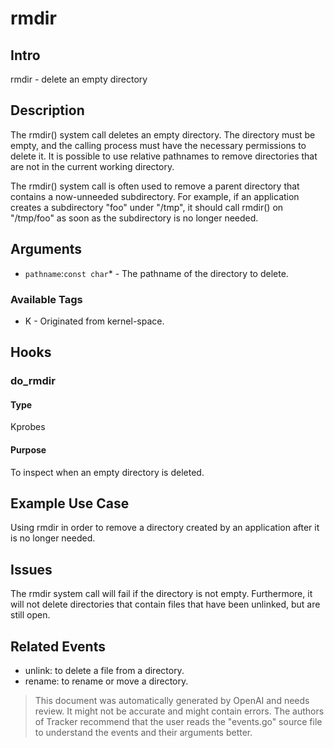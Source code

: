
# rmdir

## Intro
rmdir - delete an empty directory

## Description
The rmdir() system call deletes an empty directory. The directory must be
empty, and the calling process must have the necessary permissions to delete
it. It is possible to use relative pathnames to remove directories that are
not in the current working directory.

The rmdir() system call is often used to remove a parent directory that
contains a now-unneeded subdirectory. For example, if an application
creates a subdirectory "foo" under "/tmp", it should call rmdir() on "/tmp/foo"
as soon as the subdirectory is no longer needed.

## Arguments
* `pathname`:`const char`* - The pathname of the directory to delete.

### Available Tags
* K - Originated from kernel-space.

## Hooks
### do_rmdir
#### Type
Kprobes
#### Purpose
To inspect when an empty directory is deleted.

## Example Use Case
Using rmdir in order to remove a directory created by an application after it is no longer needed.

## Issues
The rmdir system call will fail if the directory is not empty. Furthermore, it will not delete directories that contain files that have been unlinked, but are still open.

## Related Events
* unlink: to delete a file from a directory.
* rename: to rename or move a directory.

> This document was automatically generated by OpenAI and needs review. It might
> not be accurate and might contain errors. The authors of Tracker recommend that
> the user reads the "events.go" source file to understand the events and their
> arguments better.
